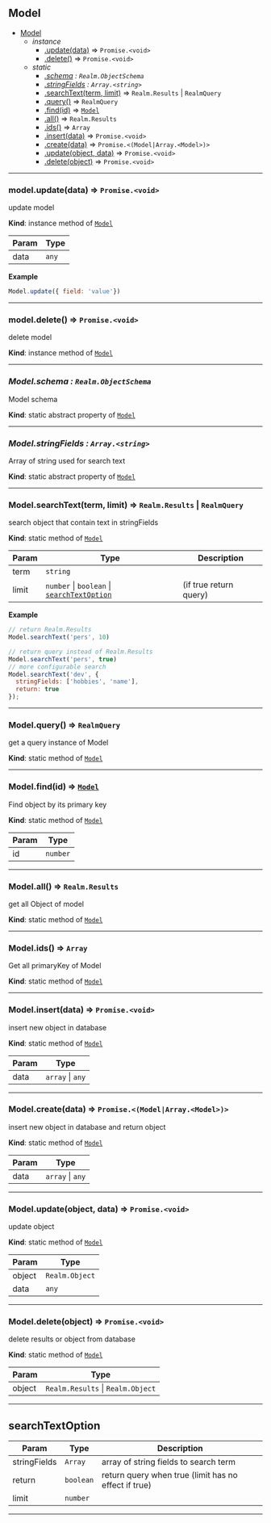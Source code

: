 <a name="Model"></a>

## Model

* [Model](#Model)
    * _instance_
        * [.update(data)](#Model+update) ⇒ <code>Promise.&lt;void&gt;</code>
        * [.delete()](#Model+delete) ⇒ <code>Promise.&lt;void&gt;</code>
    * _static_
        * *[.schema](#Model.schema) : <code>Realm.ObjectSchema</code>*
        * *[.stringFields](#Model.stringFields) : <code>Array.&lt;string&gt;</code>*
        * [.searchText(term, limit)](#Model.searchText) ⇒ <code>Realm.Results</code> \| <code>RealmQuery</code>
        * [.query()](#Model.query) ⇒ <code>RealmQuery</code>
        * [.find(id)](#Model.find) ⇒ [<code>Model</code>](#Model)
        * [.all()](#Model.all) ⇒ <code>Realm.Results</code>
        * [.ids()](#Model.ids) ⇒ <code>Array</code>
        * [.insert(data)](#Model.insert) ⇒ <code>Promise.&lt;void&gt;</code>
        * [.create(data)](#Model.create) ⇒ <code>Promise.&lt;(Model\|Array.&lt;Model&gt;)&gt;</code>
        * [.update(object, data)](#Model.update) ⇒ <code>Promise.&lt;void&gt;</code>
        * [.delete(object)](#Model.delete) ⇒ <code>Promise.&lt;void&gt;</code>

* * *

<a name="Model+update"></a>

### model.update(data) ⇒ <code>Promise.&lt;void&gt;</code>
update model

**Kind**: instance method of [<code>Model</code>](#Model)

| Param | Type |
| --- | --- |
| data | <code>any</code> |

**Example**
```js
Model.update({ field: 'value'})
```

* * *

<a name="Model+delete"></a>

### model.delete() ⇒ <code>Promise.&lt;void&gt;</code>
delete model

**Kind**: instance method of [<code>Model</code>](#Model)

* * *

<a name="Model.schema"></a>

### *Model.schema : <code>Realm.ObjectSchema</code>*
Model schema

**Kind**: static abstract property of [<code>Model</code>](#Model)

* * *

<a name="Model.stringFields"></a>

### *Model.stringFields : <code>Array.&lt;string&gt;</code>*
Array of string used for search text

**Kind**: static abstract property of [<code>Model</code>](#Model)

* * *

<a name="Model.searchText"></a>

### Model.searchText(term, limit) ⇒ <code>Realm.Results</code> \| <code>RealmQuery</code>
search object that contain text in stringFields

**Kind**: static method of [<code>Model</code>](#Model)

| Param | Type | Description |
| --- | --- | --- |
| term | <code>string</code> |  |
| limit | <code>number</code> \| <code>boolean</code> \| [<code>searchTextOption</code>](#searchTextOption) | (if true return query) |

**Example**
```js
// return Realm.Results
Model.searchText('pers', 10)

// return query instead of Realm.Results
Model.searchText('pers', true)
// more configurable search
Model.searchText('dev', {
  stringFields: ['hobbies', 'name'],
  return: true
});
```

* * *

<a name="Model.query"></a>

### Model.query() ⇒ <code>RealmQuery</code>
get a query instance of Model

**Kind**: static method of [<code>Model</code>](#Model)

* * *

<a name="Model.find"></a>

### Model.find(id) ⇒ [<code>Model</code>](#Model)
Find object by its primary key

**Kind**: static method of [<code>Model</code>](#Model)

| Param | Type |
| --- | --- |
| id | <code>number</code> |


* * *

<a name="Model.all"></a>

### Model.all() ⇒ <code>Realm.Results</code>
get all Object of model

**Kind**: static method of [<code>Model</code>](#Model)

* * *

<a name="Model.ids"></a>

### Model.ids() ⇒ <code>Array</code>
Get all primaryKey of Model

**Kind**: static method of [<code>Model</code>](#Model)

* * *

<a name="Model.insert"></a>

### Model.insert(data) ⇒ <code>Promise.&lt;void&gt;</code>
insert new object in database

**Kind**: static method of [<code>Model</code>](#Model)

| Param | Type |
| --- | --- |
| data | <code>array</code> \| <code>any</code> |
* * *
<a name="Model.create"></a>

### Model.create(data) ⇒ <code>Promise.&lt;(Model\|Array.&lt;Model&gt;)&gt;</code>
insert new object in database and return object

**Kind**: static method of [<code>Model</code>](#Model)

| Param | Type |
| --- | --- |
| data | <code>array</code> \| <code>any</code> |
* * *
<a name="Model.update"></a>

### Model.update(object, data) ⇒ <code>Promise.&lt;void&gt;</code>
update object

**Kind**: static method of [<code>Model</code>](#Model)

| Param | Type |
| --- | --- |
| object | <code>Realm.Object</code> |
| data | <code>any</code> |


* * *

<a name="Model.delete"></a>

### Model.delete(object) ⇒ <code>Promise.&lt;void&gt;</code>
delete results or object from database

**Kind**: static method of [<code>Model</code>](#Model)

| Param | Type |
| --- | --- |
| object | <code>Realm.Results</code> \| <code>Realm.Object</code> |

* * *

<a name="searchTextOption"></a>

## searchTextOption

| Param | Type | Description |
| --- | --- | --- |
| stringFields | <code>Array</code> | array of string fields to search term |
| return | <code>boolean</code> | return query when true (limit has no effect if true) |
| limit | <code>number</code> |  |

* * *
